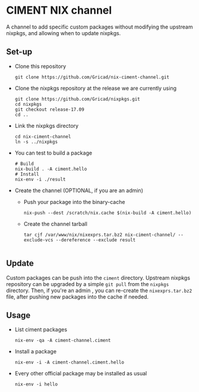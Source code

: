 CIMENT NIX channel
==================

A channel to add specific custom packages without modifying the upstream nixpkgs, and allowing when to update nixpkgs.

Set-up
------

* Clone this repository

    ```git clone https://github.com/Gricad/nix-ciment-channel.git```

* Clone the nixpkgs repository at the release we are currently using

    ```
    git clone https://github.com/Gricad/nixpkgs.git
    cd nixpkgs
    git checkout release-17.09
    cd ..
    ```
* Link the nixpkgs directory
    ```
    cd nix-ciment-channel
    ln -s ../nixpkgs
    ```

* You can test to build a package

    ```
    # Build
    nix-build . -A ciment.hello
    # Install
    nix-env -i ./result
    ```

* Create the channel (OPTIONAL, if you are an admin)
    * Push your package into the binary-cache
        ```
        nix-push --dest /scratch/nix.cache $(nix-build -A ciment.hello)
        ```

    * Create the channel tarball
        ```
        tar cjf /var/www/nix/nixexprs.tar.bz2 nix-ciment-channel/ --exclude-vcs --dereference --exclude result
	```

Update
------
Custom packages can be push into the ```ciment``` directory.
Upstream nixpkgs repository can be upgraded by a simple ```git pull``` from the ```nixpkgs``` directory. Then, if you're an admin , you can re-create the ```nixexprs.tar.bz2``` file, after pushing new packages into the cache if needed.

Usage
-----

* List ciment packages

    ```nix-env -qa -A ciment-channel.ciment```

* Install a package

    ```nix-env -i -A ciment-channel.ciment.hello```

* Every other official package may be installed as usual

    ```nix-env -i hello```
